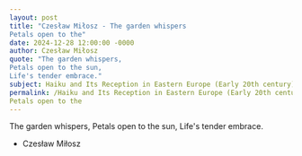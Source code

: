 ```yaml
---
layout: post
title: "Czesław Miłosz - The garden whispers
Petals open to the"
date: 2024-12-28 12:00:00 -0000
author: Czesław Miłosz
quote: "The garden whispers,
Petals open to the sun,
Life's tender embrace."
subject: Haiku and Its Reception in Eastern Europe (Early 20th century)
permalink: /Haiku and Its Reception in Eastern Europe (Early 20th century)/Czesław Miłosz/Czesław Miłosz - The garden whispers
Petals open to the
---
```


The garden whispers,
Petals open to the sun,
Life's tender embrace.

- Czesław Miłosz
